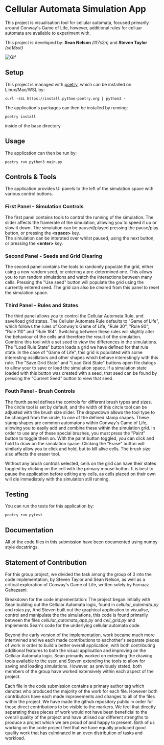 # Cellular Automata Simulation App

This project is visualisation tool for cellular automata, focused primarily around Conway's Game of Life, however, additional rules for celluar automata are available to experiment with.

This project is developed by:
**Sean Nelson** *(ll17s2n)* and **Steven Taylor** *(sc18sst)*

![Gif](CellularAutomataVideo.gif)

## Setup

This project is managed with [poetry](https://python-poetry.org/), which can be installed on Linux/Mac/WSL by:
```shell
curl -sSL https://install.python-poetry.org | python3 -
```

The application's packages can then be installed by running:
```shell
poetry install
```
inside of the base directory

## Usage

The application can then be run by:
```shell
poetry run python3 main.py
```

## Controls & Tools

The application provides UI panels to the left of the simulation space with various control buttons.

### First Panel - Simulation Controls
The first panel contains tools to control the running of the simulation.
The slider affects the framerate of the simulation, allowing you to speed it up or slow it down.
The simulation can be paused/played pressing the pause/play button, or pressing the **\<space\>** key.\
The simulation can be interated over whilst paused, using the next button, or pressing the **\<enter\>** key.

### Second Panel - Seeds and Grid Clearing
The second panel contains the tools to randomly populate the grid, either using a new random seed, or entering
a pre-determined one. This allows you to run random simulations and watch the interactions between many cells.
Pressing the "Use seed" button will populate the grid using the currently entered seed.
The grid can also be cleared from this panel to reset the simulation space. 

### Third Panel - Rules and States
The third panel allows you to control the Cellular Automata Rule, and save/load grid states. The Cellular Automata Rule defaults to "Game of Life", 
which follows the rules of Conway's Game of Life, "Rule 30", "Rule 90", "Rule 110" and "Rule 184". Switching between these rules will slightly alter the behaviour
of the cells and therefore the result of the simulation. Combine this tool with a set seed to view the differences in the simulations. The "Load Rule State" button loads a grid we have defined for that rule state. In the case of "Game of Life", this grid is populated with some interesting oscillators and other shapes which behave interestingly with this rule.
The "Save Grid State" and "Load Grid State" buttons open file dialogs to allow your to save or load the simulation space. If a simulation state loaded with this button was created with a seed, that seed can be found by pressing the "Current Seed" button to view that seed.

### Fouth Panel - Brush Controls
The fourth panel defines the controls for different brush types and sizes. The circle tool is set by default, and the width of this circle tool can be adjusted with the brush size slider.
The dropwdown allows the tool type to be changed from the circle, to one of the defined stamp shapes. These stamp shapes are common automatons within Conway's Game of Life, allowing you to easily add and combine these within the simulation grid.
In order to use any of these special brushes, you must press the "Paint" button to toggle them on. With the paint button toggled, you can click and hold to draw on the simulation space.
Clicking the "Erase" button will similarly allow you to click and hold, but to kill alive cells. The brush size also affects the eraser tool.

Without any brush controls selected, cells on the grid can have their states toggled by clicking on the cell with the primary mouse button. It is best to pause the application
before editing any cells, as cells placed on their own will die immediately with the simulation still running.


## Testing

You can run the tests for this application by:
```shell
poetry run pytest
```

## Documentation

All of the code files in this submission have been documented using numpy style docstrings.

## Statement of Contribution

For this group project, we divided the task among the group of 3 into the code implementation, by Steven Taylor and Sean Nelson,
as well as a critical exploration of Conway's Game of Life, written solely by Farnaaz Gahazaani.

Breakdown for the code implementation:
The project began initially with Sean building out the Cellular Automata logic, found in *cellular_automata.py* and *rules.py*,
And Steven built out the graphical application to visualise, control and manipulate the the simulations, this code is found primarily between
the files *cellular_automata_app.py* and *cell_grid.py* and implements Sean's code for the underlying cellular automata code.

Beyond the early version of the implementation, work became much more intertwined and we each made contributions to eachother's separate pieces of work
in order to build a better overall application, with both contributing additional features to both the visual application and improving on the Cellular Automata logic.
Sean primarily worked on extending the drawing tools available to the user, and Steven extending the tools to allow for saving and loading simulations. However, as previously stated,
both members of the group have worked extensively within each aspect of the project.

Each file in the code submission contains a primary author tag which denotes who produced the majority of the work for each file. However both contributors have
each made improvements and changes to all of the files within the project. We have made the github repository public in order for these direct contributions to be visible
to the markers. We feel that directly separating these pieces of work would not have been beneficial to the overall quality of the project and have utilised our
different strengths to produce a project which we are proud of and happy to present. Both of us working on the code project feel that we have equally produced good
quality work that has culminated in an even distribution of tasks and workload.